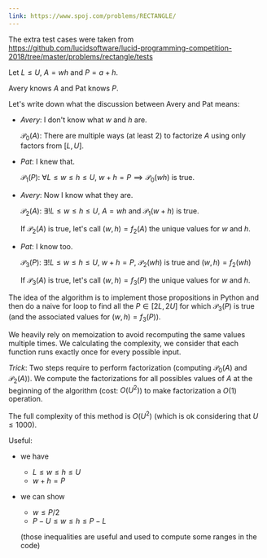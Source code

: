 ```yaml
---
link: https://www.spoj.com/problems/RECTANGLE/
---
```


The extra test cases were taken from https://github.com/lucidsoftware/lucid-programming-competition-2018/tree/master/problems/rectangle/tests

Let $L \leq U$, $A = wh$ and $P=a+h$.

Avery knows $A$ and Pat knows $P$.

Let's write down what the discussion between Avery and Pat means:

- *Avery*: I don't know what $w$ and $h$ are.

  $\mathcal{P_0}(A)$: There are multiple ways (at least $2$) to factorize $A$ using only factors from $[L, U]$.

  

- *Pat*: I knew that.

  $\mathcal{P_1}(P)$: $\forall L \leq w \leq h \leq U$, $w + h = P \implies \mathcal{P_0}(wh)$ is true.

  

- *Avery*: Now I know what they are.

  $\mathcal{P_2}(A)$: $\exists ! L \leq w \leq h \leq U$, $A = wh$ and $\mathcal{P_1}(w+h)$ is true.

  If $\mathcal{P_2}(A)$ is true, let's call $(w, h) = f_2(A)$ the unique values for $w$ and $h$.

  

- *Pat*: I know too.

  $\mathcal{P_3}(P)$: $\exists ! L \leq w \leq h \leq U$, $w + h = P$, $\mathcal{P_2}(wh)$ is true and $(w, h) = f_2(wh)$

  If $\mathcal{P_3}(A)$ is true, let's call $(w, h) = f_3(P)$ the unique values for $w$ and $h$.



The idea of the algorithm is to implement those propositions in Python and then do a naive for loop to find all the $P \in [2L, 2U]$ for which $\mathcal{P_3}(P)$ is true (and the associated values for $(w, h) = f_3(P)$).

We heavily rely on memoization to avoid recomputing the same values multiple times. We calculating the complexity, we consider that each function runs exactly once for every possible input.

*Trick*: Two steps require to perform factorization (computing $\mathcal{P_0}(A)$ and $\mathcal{P_2}(A)$). We compute the factorizations for all possibles values of $A$ at the beginning of the algorithm (cost: $O(U^2)$) to make factorization a $O(1)$ operation.

The full complexity of this method is $O(U^2)$ (which is ok considering that $U \leq 1000$).

Useful:

- we have

  - $L \leq w \leq h \leq U$ 
  - $w + h = P$

- we can show

  - $w \leq P/2$
  - $P - U \leq w \leq h \leq P - L$

  (those inequalities are useful and used to compute some ranges in the code)
